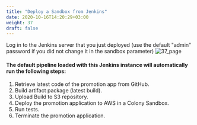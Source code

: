 ```yaml
---
title: "Deploy a Sandbox from Jenkins"
date: 2020-10-16T14:20:29+03:00
weight: 37
draft: false
---
```

Log in to the Jenkins server that you just deployed (use the default "admin" password if you did not change it in the sandbox parameter)
 ![37_page](/images/module3/37_page.png)
 
#### The default pipeline loaded with this Jenkins instance will automatically run the following steps:

1. Retrieve latest code of the promotion app from GitHub.
2. Build artifact package (latest build).
3. Upload Build to S3 repository.
4. Deploy the promotion application to AWS in a Colony Sandbox.
5. Run tests.
6. Terminate the promotion application.

